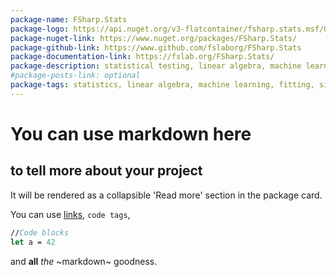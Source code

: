 ```yaml
---
package-name: FSharp.Stats
package-logo: https://api.nuget.org/v3-flatcontainer/fsharp.stats.msf/0.3.0-beta/icon
package-nuget-link: https://www.nuget.org/packages/FSharp.Stats/
package-github-link: https://www.github.com/fslaborg/FSharp.Stats
package-documentation-link: https://fslab.org/FSharp.Stats/
package-description: statistical testing, linear algebra, machine learning, fitting and signal processing in F#.
#package-posts-link: optional
package-tags: statistics, linear algebra, machine learning, fitting, signal processing
---
```


# You can use markdown here

## to tell more about your project

It will be rendered as a collapsible 'Read more' section in the package card.

You can use [links](google.com), `code tags`, 

```fsharp
//Code blocks
let a = 42
```

and **all** _the_ ~markdown~ goodness. 